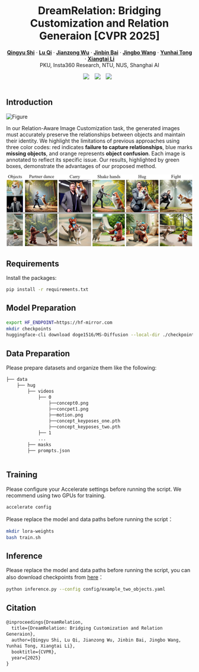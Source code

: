 <br />
<p align="center">
  <h1 align="center">DreamRelation: Bridging Customization and Relation Generaion [CVPR 2025]</h1>
  <p align="center">
    <a href="https://scholar.google.com.hk/citations?user=VpSqhJAAAAAJ&hl=zh-CN"><strong>Qingyu Shi</strong></a>
    ·
    <a href="http://luqi.info/"><strong>Lu Qi</strong></a>
    ·
    <a href="https://jianzongwu.github.io/"><strong>Jianzong Wu</strong></a>
    ·
    <a href="https://noyii.github.io/"><strong>Jinbin Bai</strong></a>
    ·
    <a href="https://wangjingbo1219.github.io/"><strong>Jingbo Wang</strong></a>
    ·
    <a href="https://scholar.google.com/citations?user=T4gqdPkAAAAJ&hl=zh-CN"><strong>Yunhai Tong</strong></a>
    ·
    <a href="https://lxtgh.github.io/"><strong>Xiangtai Li</strong></a>
  <br >
     PKU, Insta360 Research, NTU, NUS, Shanghai AI
  </p>

  <div align="center">
    <a href='https://arxiv.org/pdf/2410.23280'><img src="https://img.shields.io/static/v1?label=ArXiv&message=2406.07209&color=B31B1B&logo=arxiv"></a> &ensp;
    <a href='https://shi-qingyu.github.io/DreamRelation.github.io/'><img src="https://img.shields.io/static/v1?label=Project%20Page&message=GitHub&color=blue&logo=github"></a> &ensp;
    <a href='https://huggingface.co/QingyuShi/DreamRelation'><img src="https://img.shields.io/static/v1?label=Model Weights&message=HuggingFace&color=yellow"></a> &ensp;
  </div>
<br/>

## Introduction

![Figure](./assets/teaser.png)

In our Relation-Aware Image Customization task, the generated images must accurately preserve the relationships between objects and maintain their identity. We highlight the limitations of previous approaches using three color codes: red indicates **failure to capture relationships**, blue marks **missing objects**, and orange represents **object confusion**. Each image is annotated to reflect its specific issue. Our results, highlighted by green boxes, demonstrate the advantages of our proposed method.

![Figure](./assets/main_results.png)

## Requirements
Install the packages:
```bash
pip install -r requirements.txt
```

## Model Preparation
```bash
export HF_ENDPOINT=https://hf-mirror.com
mkdir checkpoints
huggingface-cli download doge1516/MS-Diffusion --local-dir ./checkpoints/MS-Diffusion
```

## Data Preparation
Please prepare datasets and organize them like the 
following:

```text
├── data
    ├── hug
        ├── videos
            ├── 0
                ├──concept0.png
                ├──concpet1.png
                ├──motion.png
                ├──concept_keyposes_one.pth
                ├──concept_keyposes_two.pth
            ├── 1
            ...
        ├── masks
        ├── prompts.json
    
```

## Training
Please configure your Accelerate settings before running the script. We recommend using two GPUs for training.
```bash
accelerate config
```
Please replace the model and data paths before running the script：
```bash
mkdir lora-weights
bash train.sh
```
<!-- The code will be release soon!!! Please stay tuned. -->

## Inference
Please replace the model and data paths before running the script, you can also download checkpoints from [here](https://huggingface.co/QingyuShi/DreamRelation)：
```bash
python inference.py --config config/example_two_objects.yaml
```
<!-- The code will be release soon!!! Please stay tuned. -->

## Citation
```
@inproceedings{DreamRelation,
  title={DreamRelation: Bridging Customization and Relation Generaion},
  author={Qingyu Shi, Lu Qi, Jianzong Wu, Jinbin Bai, Jingbo Wang, Yunhai Tong, Xiangtai Li},
  booktitle={CVPR},
  year={2025}
}
```